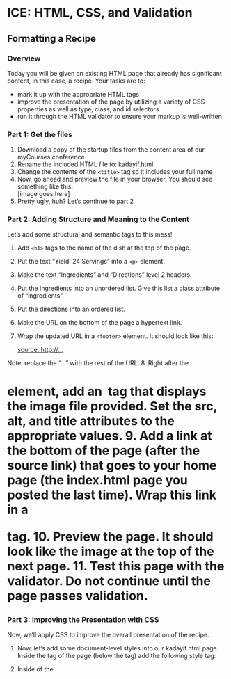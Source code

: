 # ICE: HTML, CSS, and Validation

## Formatting a Recipe		

### Overview

Today you will be given an existing HTML page that already has significant content, in this case, a recipe. Your tasks are to:
- mark it up with the appropriate HTML tags
- improve the presentation of the page by utilizing  a variety of CSS properties as well as type, class, and id selectors. 
- run it through the HTML validator to ensure your markup is well-written

### Part 1: Get the files
1. Download a copy of the startup files from the content area of our myCourses conference.
2. Rename the included HTML file to:  kadayif.html.
3. Change the contents of the `<title>` tag so it includes your full name
4. Now, go ahead and preview the file in your browser.  You should see something like this:  
[image goes here]
5. Pretty ugly, huh?  Let’s continue to part 2
 
### Part 2:  Adding Structure and Meaning to the Content
Let’s add some structural and semantic tags to this mess!
1. Add `<h1>` tags to the name of the dish at the top of the page.
2. Put the text “Yield:  24 Servings” into a `<p>` element.
3. Make the text “Ingredients” and “Directions” level 2 headers.
4. Put the ingredients into an unordered list.  Give this list a class attribute of “ingredients”.
5. Put the directions into an ordered list.
6. Make the URL on the bottom of the page a hypertext link.
7. Wrap the updated URL in a `<footer>` element. It should look like this:

	<footer>
		<a href = “http://…”>source: http://…</a>
	</footer>

Note:  replace the “…” with the rest of the URL.
8. Right after the <h1> element, add an <img> tag that displays the image file provided.  Set the src, alt, and title attributes to the appropriate values.
9. Add a link at the bottom of the page (after the source link) that goes to your home page (the index.html page you posted the last time).  Wrap this link in a <p> tag.
10. Preview the page.  It should look like the image at the top of the next page.
11. Test this page with the validator.  Do not continue until the page passes validation.
	
### Part 3:  Improving the Presentation with CSS
Now, we’ll apply CSS to improve the overall presentation of the recipe.
1.	Now, let’s add some document-level styles into our kadayif.html page.  Inside the <head> tag of the page (below the <meta> tag) add the following style tag:

	<style type=”text/css”>

	</style>
 
2.	Inside of the <style> tag you just created, we will add a rule that will change the font for all of the text in the document.  Add the following style rule between the <style> tags:

	body {
		font-family: “trebuchet ms”, tahoma, verdana;
	}

Reload the page to make sure a change happened.
3.	Now, add the following declarations to the body selector you just created:

	margin-left: 10%;
	margin-right: 10%;
	border: 1px solid gray;

Test this!  You should now see a border around the text.
4.	Did you notice that the text is too close to the border?  Let’s fix that.  Add the following to the body selector:

	padding-left: 1em;
	padding-right: 1em;

Test it!  There should be more room now.  Notice how the margin declarations affect the outside of the body tag while the padding declarations affect the inside of the body tag.  These properties work the same way with any of the other container elements (i.e., <p>, <ol>, <em>, etc.)
5.	For fun, see if you can change the <h1> tag’s background to a light gray.  If you don’t know how to set background colors in CSS, check in your textbook or search for it on-line.
6.	Now, adjust the padding properties (padding-bottom, padding-top, etc.) of your h1 rule so the text fits into its “box” a little better.
7.	Add the declarations necessary to center the <h1> tags text using the text-align property.
8.	Stop!  Validate your page.  Do not continue until your page validates correctly.
9.	Now, try validating the CSS you have used in your page.  You can find the CSS validator at:

	http://jigsaw.w3.org/css-validator

10.	Preview your page.  It should look like the image at the top of the next page.
 
 
Part 4:  Adding Even More Rules
Now, make the following changes:
1.	The items in your lists are tightly “scrunched” together.  In the <style> tag, add a rule for the <li> tags that will put more space between each item.  Use the following reference and look under the headings padding or margin for more ideas:

	http://www.w3schools.com/css/css_reference.asp

2.	Add a gray (or any color other than white) background color to the list of ingredients.  You can use the ingredients class selector to accomplish this.  Check today’s slides if you don’t remember how to do this.
3.	What happened?  The background of the <ul class=”ingredients”> entity now stretches to fill most of the page.  Fix this by using the width property in your style rule.  Set the width to about 250 pixels.  Then, set the list-style-type property to circle.  Finally, adjust the padding so the list looks a little better.
4.	This page would look a lot better if we put the image over on the right side of the page opposite the ingredients list.  We can do this using the float property.  We’ll discuss float in our next lecture.  For now, just add the following style rule to your page:

	img { float: right; clear: both;}

5.	Now, let’s change the “Yield: 24 servings” paragraph so it uses and in-line style (as opposed to the embedded styles we have been working with).  Move the HTML for this so that it is before the img tag, not after.  Then change the tag as follows:

	<p style=”float: right; font-weight: bold”>Yield: 24 servings</p>

6.	Add a class selector rule named: .important.  Set this rule so that text will be rendered in red, 10% larger than the default font size, and with a yellow background.
7.	Use the <span> tag to apply this class to the text “Place on lowest oven rack.”
8.	Now, use another <span> tag to apply the same class rule to the text “Cool” near the bottom of the instruction list.
9.	Validate your HTML!
10.	Your page should now look something like the image on the next page.
 
Now, while this page probably won’t win any design awards, the “look” and accessibility of the content has radically improved!
Part 5:  Put Your Stamp On It
1.	Change the background color of the footer text at the bottom of the page to a light gray color using the footer selector.
2.	Add three additional CSS properties to the page that we have not yet used.
Part 6:  Validate Your Page
Use the online tools to make sure that your page is well-formed and passes HTML5 validation at http://validator.w3.org 
Also validate the CSS! The CSS validator is extremely helpful in debugging wonky CSS:
http://jigsaw.w3.org/css-validator/
*** ONCE YOU ARE DONE, UPLOAD THIS TO YOUR 230 EXERCISES FOLDER ON BANJO, AND LINK TO IT FROM YOUR MAIN PAGE. ***
